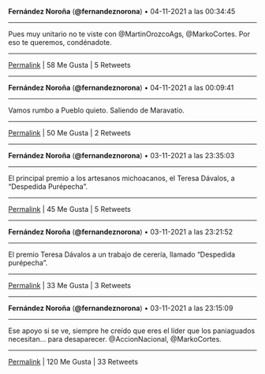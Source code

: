 **Fernández Noroña** (**@fernandeznorona**) • 04-11-2021 a las 00:34:45
*****
Pues muy unitario no te viste con @MartinOrozcoAgs, @MarkoCortes. Por eso te queremos, condénadote.
*****
[Permalink](https://twitter.com/fernandeznorona/status/1456057294056157189) | 58 Me Gusta | 5 Retweets
*****
**Fernández Noroña** (**@fernandeznorona**) • 04-11-2021 a las 00:09:41
*****
Vamos rumbo a Pueblo quieto. Saliendo de Maravatío.
*****
[Permalink](https://twitter.com/fernandeznorona/status/1456050985273413635) | 50 Me Gusta | 2 Retweets
*****
**Fernández Noroña** (**@fernandeznorona**) • 03-11-2021 a las 23:35:03
*****
El principal premio a los artesanos michoacanos, el Teresa Dávalos, a “Despedida Purépecha”.
*****
[Permalink](https://twitter.com/fernandeznorona/status/1456042270860455936) | 45 Me Gusta | 5 Retweets
*****
**Fernández Noroña** (**@fernandeznorona**) • 03-11-2021 a las 23:21:52
*****
El premio Teresa Dávalos a un trabajo de cerería, llamado “Despedida purépecha”.
*****
[Permalink](https://twitter.com/fernandeznorona/status/1456038949475045376) | 33 Me Gusta | 3 Retweets
*****
**Fernández Noroña** (**@fernandeznorona**) • 03-11-2021 a las 23:15:09
*****
Ese apoyo si se ve, siempre he creído que eres el líder que los paniaguados necesitan… para desaparecer. @AccionNacional, @MarkoCortes.
*****
[Permalink](https://twitter.com/fernandeznorona/status/1456037259296133125) | 120 Me Gusta | 33 Retweets